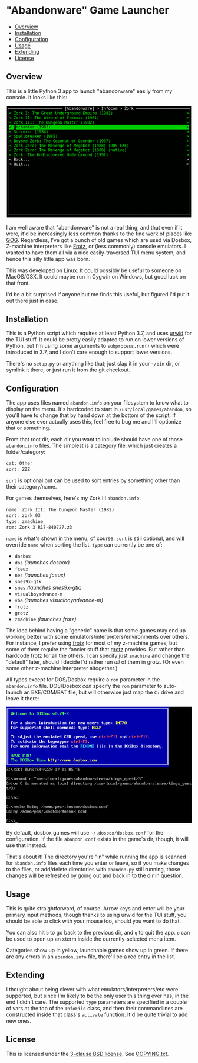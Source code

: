 "Abandonware" Game Launcher
===========================

* [Overview](#overview)
* [Installation](#installation)
* [Configuration](#configuration)
* [Usage](#usage)
* [Extending](#extending)
* [License](#license)

Overview
--------

This is a little Python 3 app to launch "abandonware" easily from
my console.  It looks like this:

![Main App](screenshot-main.png)

I am well aware that "abandonware" is not a real thing, and that
even if it were, it'd be increasingly less common thanks to the
fine work of places like [GOG](https://www.gog.com).  Regardless,
I've got a bunch of old games which are used via Dosbox, Z-machine
interpreters like [Frotz](http://frotz.sourceforge.net/), or
(less commonly) console emulators.  I wanted to have them all via
a nice easily-traversed TUI menu system, and hence this silly
little app was born.

This was developed on Linux.  It could possibly be useful to
someone on MacOS/OSX.  It could maybe run in Cygwin on Windows,
but good luck on that front.

I'd be a bit surprised if anyone but me finds this useful, but
figured I'd put it out there just in case.

Installation
------------

This is a Python script which requires at least Python 3.7, and
uses [urwid](http://urwid.org/) for the TUI stuff.  It could
be pretty easily adapted to run on lower versions of Python,
but I'm using some arguments to `subprocess.run()` which were
introduced in 3.7, and I don't care enough to support lower
versions.

There's no `setup.py` or anything like that; just slap it
in your `~/bin` dir, or symlink it there, or just run it
from the git checkout.

Configuration
-------------

The app uses files named `abandon.info` on your filesystem to
know what to display on the menu.  It's hardcoded to start in
`/usr/local/games/abandon`, so you'll have to change that by
hand down at the bottom of the script.  If anyone else ever
actually uses this, feel free to bug me and I'll optionize
that or something.

From that root dir, each dir you want to include should have
one of those `abandon.info` files.  The simplest is a category
file, which just creates a folder/category:

```
cat: Other
sort: ZZZ
```

`sort` is optional but can be used to sort entries by something
other than their category/name.

For games themselves, here's my Zork III `abandon.info`:

```
name: Zork III: The Dungeon Master (1982)
sort: zork 03
type: zmachine
rom: Zork 3 R17-840727.z3
```

`name` is what's shown in the menu, of course.  `sort` is
still optional, and will override `name` when sorting the list.
`type` can currently be one of:

* `dosbox`
* `dos` *(launches dosbox)*
* `fceux`
* `nes` *(launches fceux)*
* `snes9x-gtk`
* `snes` *(launches snes9x-gtk)*
* `visualboyadvance-m`
* `vba` *(launches visualboyadvance-m)*
* `frotz`
* `grotz`
* `zmachine` *(launches frotz)*

The idea behind having a "generic" name is that some games may
end up working better with some emulators/interpreters/environments
over others.  For instance, I prefer using
[frotz](http://frotz.sourceforge.net/) for most of my z-machine
games, but some of them require the fancier stuff that
[grotz](http://www.kevinboone.net/README_grotz.html) provides.
But rather than hardcode frotz for all the others, I can specify
just `zmachine` and change the "default" later, should I decide
I'd rather run *all* of them in grotz.  (Or even some other
z-machine interpreter altogether.)

All types except for DOS/Dosbox require a `rom` parameter in the
`abandon.info` file.  DOS/Dosbox *can* specify the `rom` parameter
to auto-launch an EXE/COM/BAT file, but will otherwise just map
the `C:` drive and leave it there:

![Dosbox](screenshot-dosbox.png)

By default, dosbox games will use `~/.dosbox/dosbox.conf` for the
configuration.  If the file `abandon.conf` exists in the game's
dir, though, it will use that instead.

That's about it!  The directory you're "in" while running the
app is scanned for `abandon.info` files each time you enter or
leave, so if you make changes to the files, or add/delete
directories with `abandon.py` still running, those changes will
be refreshed by going out and back in to the dir in question.

Usage
-----

This is quite straightforward, of course.  Arrow keys and enter
will be your primary input methods, though thanks to using
urwid for the TUI stuff, you should be able to click with your
mouse too, should you want to do that.

You can also hit `b` to go back to the previous dir, and `q` to
quit the app.  `o` can be used to open up an xterm inside the
currently-selected menu item.

Categories show up in yellow, launchable games show up in green.
If there are any errors in an `abandon.info` file, there'll be
a red entry in the list.

Extending
---------

I thought about being clever with what emulators/interpreters/etc
were supported, but since I'm likely to be the only user this thing
ever has, in the end I didn't care.  The supported `type` parameters
are specified in a couple of vars at the top of the `InfoFile`
class, and then their commandlines are constructed inside that
class's `activate` function.  It'd be quite trivial to add new
ones.

License
-------

This is licensed under the [3-clause BSD license](https://opensource.org/licenses/BSD-3-Clause).
See [COPYING.txt](COPYING.txt).

